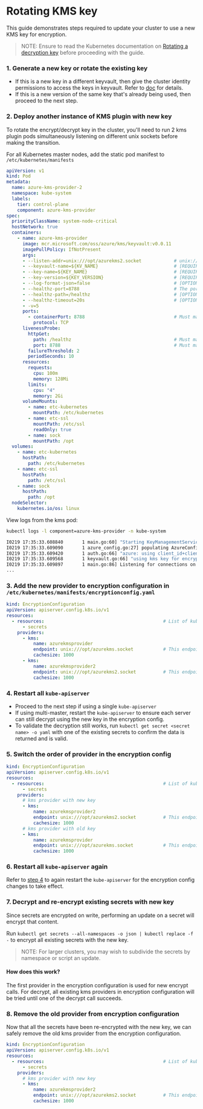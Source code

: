 # Rotating KMS key

This guide demonstrates steps required to update your cluster to use a new KMS key for encryption.

> NOTE: Ensure to read the Kubernetes documentation on [Rotating a decryption key](https://kubernetes.io/docs/tasks/administer-cluster/encrypt-data/#rotating-a-decryption-key) before proceeding with the guide.

### 1. Generate a new key or rotate the existing key

* If this is a new key in a different keyvault, then give the cluster identity permissions to access the keys in keyvault. Refer to [doc](./manual-install.md#2-give-the-cluster-identity-permissions-to-access-the-keys-in-keyvault) for details.
* If this is a new version of the same key that's already being used, then proceed to the next step.

### 2. Deploy another instance of KMS plugin with new key

To rotate the encrypt/decrypt key in the cluster, you'll need to run 2 kms plugin pods simultaneously listening on different unix sockets before making the transition.

For all Kubernetes master nodes, add the static pod manifest to `/etc/kubernetes/manifests`

```yaml
apiVersion: v1
kind: Pod
metadata:
  name: azure-kms-provider-2
  namespace: kube-system
  labels:
    tier: control-plane
    component: azure-kms-provider
spec:
  priorityClassName: system-node-critical
  hostNetwork: true
  containers:
    - name: azure-kms-provider
      image: mcr.microsoft.com/oss/azure/kms/keyvault:v0.0.11
      imagePullPolicy: IfNotPresent
      args:
      - --listen-addr=unix:///opt/azurekms2.socket            # unix:///opt/azurekms.socket is used by the primary kms plugin pod. So use a different listen address here for the new kms plugin pod.
      - --keyvault-name=${KV_NAME}                            # [REQUIRED] Name of the keyvault
      - --key-name=${KEY_NAME}                                # [REQUIRED] Name of the keyvault key used for encrypt/decrypt
      - --key-version=${KEY_VERSION}                          # [REQUIRED] Version of the key to use
      - --log-format-json=false                               # [OPTIONAL] Set log formatter to json. Default is false.
      - --healthz-port=8788                                   # The port used here should be different than the one used by the primary kms plugin pod.
      - --healthz-path=/healthz                               # [OPTIONAL] path for health check. Default is /healthz
      - --healthz-timeout=20s                                 # [OPTIONAL] RPC timeout for health check. Default is 20s
      - -v=5
      ports:
        - containerPort: 8788                                 # Must match the value defined in --healthz-port
          protocol: TCP
      livenessProbe:
        httpGet:
          path: /healthz                                      # Must match the value defined in --healthz-path
          port: 8788                                          # Must match the value defined in --healthz-port
        failureThreshold: 2
        periodSeconds: 10
      resources:
        requests:
          cpu: 100m
          memory: 128Mi
        limits:
          cpu: "4"
          memory: 2Gi
      volumeMounts:
        - name: etc-kubernetes
          mountPath: /etc/kubernetes
        - name: etc-ssl
          mountPath: /etc/ssl
          readOnly: true
        - name: sock
          mountPath: /opt
  volumes:
    - name: etc-kubernetes
      hostPath:
        path: /etc/kubernetes
    - name: etc-ssl
      hostPath:
        path: /etc/ssl
    - name: sock
      hostPath:
        path: /opt
  nodeSelector:
    kubernetes.io/os: linux
```

View logs from the kms pod:

```bash
kubectl logs -l component=azure-kms-provider -n kube-system

I0219 17:35:33.608840       1 main.go:60] "Starting KeyManagementServiceServer service" version="v0.0.11" buildDate="2021-02-19-17:33"
I0219 17:35:33.609090       1 azure_config.go:27] populating AzureConfig from /etc/kubernetes/azure.json
I0219 17:35:33.609420       1 auth.go:66] "azure: using client_id+client_secret to retrieve access token" clientID="9a7a##### REDACTED #####bb26" clientSecret="23T.##### REDACTED #####vw-r"
I0219 17:35:33.609568       1 keyvault.go:66] "using kms key for encrypt/decrypt" vaultName="k8skmskv" keyName="key1" keyVersion="5cdf48ea6bb9456ebf637e1130b7751a"
I0219 17:35:33.609897       1 main.go:86] Listening for connections on address: /opt/azurekms2.socket
...
```

### 3. Add the new provider to encryption configuration in `/etc/kubernetes/manifests/encryptionconfig.yaml`

```yaml
kind: EncryptionConfiguration
apiVersion: apiserver.config.k8s.io/v1
resources:
  - resources:                                            # List of kubernetes resources that will be encrypted in etcd using the KMS plugin
      - secrets
    providers:
      - kms:
          name: azurekmsprovider
          endpoint: unix:///opt/azurekms.socket           # This endpoint must match the value defined in --listen-addr for the KMS plugin using old key
          cachesize: 1000
      - kms:
          name: azurekmsprovider2
          endpoint: unix:///opt/azurekms2.socket          # This endpoint must match the value defined in --listen-addr for the KMS plugin using new key
          cachesize: 1000
```

### 4. Restart all `kube-apiserver`

* Proceed to the next step if using a single `kube-apiserver`
* If using multi-master, restart the `kube-apiserver` to ensure each server can still decrypt using the new key in the encryption config.
* To validate the decryption still works, run `kubectl get secret <secret name> -o yaml` with one of the existing secrets to confirm the data is returned and is valid.

### 5. Switch the order of provider in the encryption config

```yaml
kind: EncryptionConfiguration
apiVersion: apiserver.config.k8s.io/v1
resources:
  - resources:                                            # List of kubernetes resources that will be encrypted in etcd using the KMS plugin
      - secrets
    providers:
      # kms provider with new key
      - kms:
          name: azurekmsprovider2
          endpoint: unix:///opt/azurekms2.socket          # This endpoint must match the value defined in --listen-addr for the KMS plugin using new key
          cachesize: 1000
      # kms provider with old key
      - kms:
          name: azurekmsprovider
          endpoint: unix:///opt/azurekms.socket           # This endpoint must match the value defined in --listen-addr for the KMS plugin using old key
          cachesize: 1000
```

### 6. Restart all `kube-apiserver` again

Refer to [step 4](#4-restart-all-kube-apiserver) to again restart the `kube-apiserver` for the encryption config changes to take effect.

### 7. Decrypt and re-encrypt existing secrets with new key

Since secrets are encrypted on write, performing an update on a secret will encrypt that content.

Run `kubectl get secrets --all-namespaces -o json | kubectl replace -f -` to encrypt all existing secrets with the new key.

> NOTE: For larger clusters, you may wish to subdivide the secrets by namespace or script an update.

#### How does this work?

The first provider in the encryption configuration is used for new encrypt calls. For decrypt, all existing kms providers in encryption configuration will be tried until one of the decrypt call succeeds.

### 8. Remove the old provider from encryption configuration

Now that all the secrets have been re-encrypted with the new key, we can safely remove the old kms provider from the encryption configuration.

```yaml
kind: EncryptionConfiguration
apiVersion: apiserver.config.k8s.io/v1
resources:
  - resources:                                            # List of kubernetes resources that will be encrypted in etcd using the KMS plugin
      - secrets
    providers:
      # kms provider with new key
      - kms:
          name: azurekmsprovider2
          endpoint: unix:///opt/azurekms2.socket          # This endpoint must match the value defined in --listen-addr for the KMS plugin using new key
          cachesize: 1000
```
